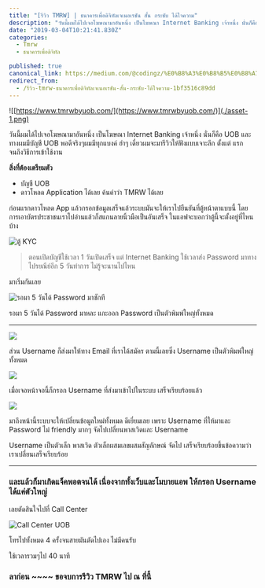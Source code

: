 ```yaml
---
title: "[รีวิว TMRW] | ธนาคารเพื่อดิจิทัลเจเนอเรชัน สั้น กระชับ ได้ใจความ"
description: "วันนี้ผมได้ไปเจอโฆษณามาอันหนึ่ง เป็นโฆษณา Internet Banking เจ้าหนึ่ง นั่นก็คือ UOB และทางผมมีบัญชี UOB พอดีจริงๆผมมีทุกแบงค์ ฮ่าๆ เดี๋ยวผมจะมารีวิวให้ฟังแบบเจาะลึก ตั้งแต่ แรกจนถึงวิธีการเข้าใช้งาน…"
date: "2019-03-04T10:21:41.830Z"
categories: 
  - Tmrw
  - ธนาคารเพื่อดิจิทัล

published: true
canonical_link: https://medium.com/@codingz/%E0%B8%A3%E0%B8%B5%E0%B8%A7%E0%B8%B4%E0%B8%A7-tmrw-%E0%B8%98%E0%B8%99%E0%B8%B2%E0%B8%84%E0%B8%B2%E0%B8%A3%E0%B9%80%E0%B8%9E%E0%B8%B7%E0%B9%88%E0%B8%AD%E0%B8%94%E0%B8%B4%E0%B8%88%E0%B8%B4%E0%B8%97%E0%B8%B1%E0%B8%A5%E0%B9%80%E0%B8%88%E0%B9%80%E0%B8%99%E0%B8%AD%E0%B9%80%E0%B8%A3%E0%B8%8A%E0%B8%B1%E0%B8%99-%E0%B8%AA%E0%B8%B1%E0%B9%89%E0%B8%99-%E0%B8%81%E0%B8%A3%E0%B8%B0%E0%B8%8A%E0%B8%B1%E0%B8%9A-%E0%B9%84%E0%B8%94%E0%B9%89%E0%B9%83%E0%B8%88%E0%B8%84%E0%B8%A7%E0%B8%B2%E0%B8%A1-1bf3516c89dd
redirect_from:
  - /รีวิว-tmrw-ธนาคารเพื่อดิจิทัลเจเนอเรชัน-สั้น-กระชับ-ได้ใจความ-1bf3516c89dd
---
```


![[https://www.tmrwbyuob.com/](https://www.tmrwbyuob.com/)](./asset-1.png)

วันนี้ผมได้ไปเจอโฆษณามาอันหนึ่ง เป็นโฆษณา Internet Banking เจ้าหนึ่ง นั่นก็คือ UOB และทางผมมีบัญชี UOB พอดีจริงๆผมมีทุกแบงค์ ฮ่าๆ เดี๋ยวผมจะมารีวิวให้ฟังแบบเจาะลึก ตั้งแต่ แรกจนถึงวิธีการเข้าใช้งาน

**สิ่งที่ต้องเตรียมตัว**

-   บัญชี UOB
-   ดาวโหลด Application ได้เลย ค้นคำว่า TMRW ได้เลย

ก่อนแรกดาวโหลด App แล้วกรอกข้อมูลเสร็จแล้วระบบมันจะให้เราไปยืนยันที่ตู้หน้าตาแบบนี้ โดยการเอาบัตรประชาชนเราไปอ่านแล้วก็สแกนลายนิ้วมือเป็นอันเสร็จ ในแอฟจะบอกว่าตู้นี้จะตั้งอยู่ที่ไหนบ้าง

![ตู้ KYC](./asset-2.png)

> ตอนเปิดบัญชีใช้เวลา 1 วันเปิดเสร็จ แต่ Internet Banking ใช้เวลาส่ง Password มาทางไปรยณีย์อีก 5 วันทำการ ไม่รู้จะนานไปไหน

มาเริ่มกันเลย

![รอมา 5 วันได้ Password มาซักที](./asset-3.jpeg)

รอมา 5 วันได้ Password มาหละ แกะออก Password เป็นตัวพิมพ์ใหญ่ทั้งหมด

---

![](./asset-4.png)

ส่วน Username ก็ส่งมาให้ทาง Email ที่เราได้สมัคร ตามนี้เลยซึ่ง Username เป็นตัวพิมพ์ใหญ่ทั้งหมด

![](./asset-5.png)

เมื่อเจอหน้าจอนี้ก็กรอก Username ที่ส่งมาเข้าไปในระบบ เสร็จเรียบร้อยแล้ว

![](./asset-6.jpeg)

มาถึงหน้านี้ระบบจะให้เปลี่ยนข้อมูลใหม่ทั้งหมด ดีเยี่ยมเลย เพราะ Username ที่ให้มาและ Password ไม่ friendly มากๆ จัดไปเปลี่ยนพาสเวิดและ Username

Username เป็นตัวเล็ก พาสเวิด ตัวเล็กผสมเลขผสมสัญลักษณ์ จัดไป เสร็จเรียบร้อยขึ้นข้อความว่าเราเปลี่ยนเสร็จเรียบร้อย

---

### และแล้วก็มาเกิดแจ็คพอตจนได้ เนื่องจากทั้งเว็บและโมบายแอพ ให้กรอก Username ได้แค่ตัวใหญ่

เลยตัดสินใจไปที่ Call Center

![Call Center UOB](./asset-7.jpeg)

โทรไปทั้งหมด 4 ครั้งจนสายมันตัดไปเอง ไม่มีคนรับ

ใช้เวลารวมๆไป 40 นาที

### ลาก่อน ~~~~ ขอจบการรีวิว TMRW ไป ณ ที่นี้
